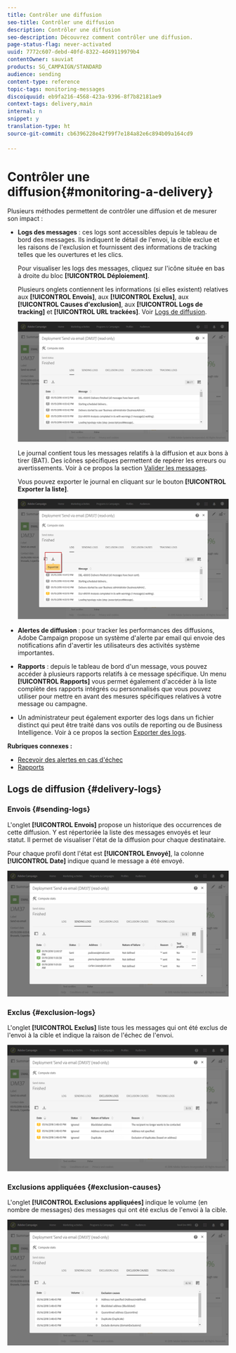 ```yaml
---
title: Contrôler une diffusion
seo-title: Contrôler une diffusion
description: Contrôler une diffusion
seo-description: Découvrez comment contrôler une diffusion.
page-status-flag: never-activated
uuid: 7772c607-debd-40fd-8322-4d49119979b4
contentOwner: sauviat
products: SG_CAMPAIGN/STANDARD
audience: sending
content-type: reference
topic-tags: monitoring-messages
discoiquuid: eb9fa216-4568-423a-9396-8f7b82181ae9
context-tags: delivery,main
internal: n
snippet: y
translation-type: ht
source-git-commit: cb6396228e42f99f7e184a82e6c894b09a164cd9

---
```



# Contrôler une diffusion{#monitoring-a-delivery}

Plusieurs méthodes permettent de contrôler une diffusion et de mesurer son impact :

* **Logs des messages** : ces logs sont accessibles depuis le tableau de bord des messages. Ils indiquent le détail de l'envoi, la cible exclue et les raisons de l'exclusion et fournissent des informations de tracking telles que les ouvertures et les clics.

   Pour visualiser les logs des messages, cliquez sur l'icône située en bas à droite du bloc **[!UICONTROL Déploiement]**.

   Plusieurs onglets contiennent les informations (si elles existent) relatives aux **[!UICONTROL Envois]**, aux **[!UICONTROL Exclus]**, aux **[!UICONTROL Causes d'exclusion]**, aux **[!UICONTROL Logs de tracking]** et **[!UICONTROL URL trackées]**. Voir [Logs de diffusion](../../sending/using/monitoring-a-delivery.md#delivery-logs).

   ![](assets/sending_delivery1.png)

   Le journal contient tous les messages relatifs à la diffusion et aux bons à tirer (BAT). Des icônes spécifiques permettent de repérer les erreurs ou avertissements. Voir à ce propos la section [Valider les messages](../../sending/using/previewing-messages.md).

   Vous pouvez exporter le journal en cliquant sur le bouton **[!UICONTROL Exporter la liste]**.

   ![](assets/sending_delivery2.png)

* **Alertes de diffusion** : pour tracker les performances des diffusions, Adobe Campaign propose un système d'alerte par email qui envoie des notifications afin d'avertir les utilisateurs des activités système importantes.
* **Rapports** : depuis le tableau de bord d'un message, vous pouvez accéder à plusieurs rapports relatifs à ce message spécifique. Un menu **[!UICONTROL Rapports]** vous permet également d'accéder à la liste complète des rapports intégrés ou personnalisés que vous pouvez utiliser pour mettre en avant des mesures spécifiques relatives à votre message ou campagne.
* Un administrateur peut également exporter des logs dans un fichier distinct qui peut être traité dans vos outils de reporting ou de Business Intelligence. Voir à ce propos la section [Exporter des logs](../../automating/using/exporting-logs.md).

**Rubriques connexes :**

* [Recevoir des alertes en cas d'échec](../../sending/using/receiving-alerts-when-failures-happen.md)
* [Rapports](../../reporting/using/about-dynamic-reports.md)

## Logs de diffusion  {#delivery-logs}

### Envois {#sending-logs}

L'onglet **[!UICONTROL Envois]** propose un historique des occurrences de cette diffusion. Y est répertoriée la liste des messages envoyés et leur statut. Il permet de visualiser l'état de la diffusion pour chaque destinataire.

Pour chaque profil dont l'état est **[!UICONTROL Envoyé]**, la colonne **[!UICONTROL Date]** indique quand le message a été envoyé.

![](assets/sending_delivery3.png)

### Exclus {#exclusion-logs}

L'onglet **[!UICONTROL Exclus]** liste tous les messages qui ont été exclus de l'envoi à la cible et indique la raison de l'échec de l'envoi.

![](assets/sending_delivery4.png)

### Exclusions appliquées {#exclusion-causes}

L'onglet **[!UICONTROL Exclusions appliquées]** indique le volume (en nombre de messages) des messages qui ont été exclus de l'envoi à la cible.

![](assets/sending_delivery5.png)


